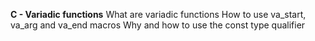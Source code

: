 __C - Variadic functions__
What are variadic functions
How to use va_start, va_arg and va_end macros
Why and how to use the const type qualifier